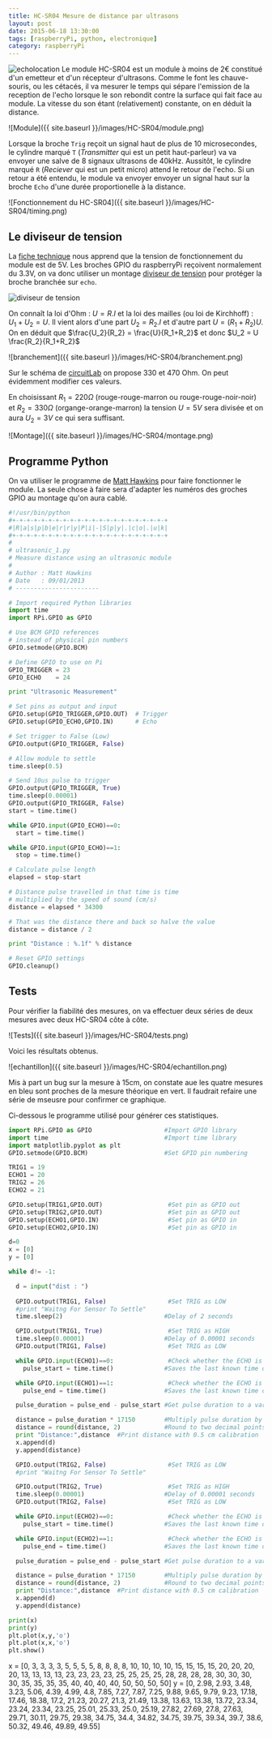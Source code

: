 ```yaml
---
title: HC-SR04 Mesure de distance par ultrasons
layout: post
date: 2015-06-18 13:30:00
tags: [raspberryPi, python, electronique]
category: raspberryPi
---
```


![echolocation](https://upload.wikimedia.org/wikipedia/commons/8/82/Delfinekko.gif)
Le module HC-SR04 est un module à moins de 2€ constitué d'un emetteur et d'un
récepteur d'ultrasons. Comme le font les chauve-souris, ou les cétacés, 
il va mesurer le temps qui sépare l'emission de la reception de l'echo
lorsque le son rebondit contre la surface qui fait face au module.
La vitesse du son étant (relativement) constante, on en déduit la distance.

![Module]({{ site.baseurl }}/images/HC-SR04/module.png)

Lorsque la broche `Trig` reçoit un signal haut de plus de 10 microsecondes, le cylindre
marqué `T` (*Transmitter* qui est un petit haut-parleur) va
va envoyer une salve de 8 signaux ultrasons de 40kHz. Aussitôt, le cylindre marqué `R`
(*Reciever* qui est un petit micro) attend le retour de l'echo.
Si un retour a été entendu, le module va envoyer envoyer un signal haut sur la broche `Echo`
d'une durée proportionelle à la distance.

![Fonctionnement du HC-SR04]({{ site.baseurl }}/images/HC-SR04/timing.png)

## Le diviseur de tension

La [fiche technique](http://www.mpja.com/download/hc-sr04_ultrasonic_module_user_guidejohn.pdf)
nous apprend que la tension de fonctionnement du module est de 5V.
Les broches GPIO du raspberryPi reçoivent normalement du 3.3V, on va donc utiliser un montage 
[diviseur de tension](https://fr.wikipedia.org/wiki/Diviseur_de_tension) pour protéger la broche
branchée sur `echo`.

![diviseur de tension](https://upload.wikimedia.org/wikipedia/commons/thumb/d/d9/Pont_diviseur_tension.svg/220px-Pont_diviseur_tension.svg.png)

On connaît la loi d'Ohm : $U=R.I$ et la loi des mailles (ou loi de Kirchhoff) :
$U_1+U_2=U$.  Il vient alors d'une part $U_2=R_2.I$ et d'autre part
$U=(R_1+R_2)U$.  On en déduit que $\frac{U_2}{R_2} = \frac{U}{R_1+R_2}$ et donc
$U_2 = U \frac{R_2}{R_1+R_2}$

![branchement]({{ site.baseurl }}/images/HC-SR04/branchement.png)

Sur le schéma de [circuitLab](https://www.circuitlab.com/circuit/4znzk9/raspberry-pi-ultrasonic-module/)
on propose 330 et 470 Ohm. On peut évidemment modifier ces valeurs.

En choisissant $R_1 = 220\Omega$ (rouge-rouge-marron ou rouge-rouge-noir-noir)
et $R_2 = 330\Omega$ (organge-orange-marron) la tension $U=5V$ sera divisée et
on aura $U_2=3V$
ce qui sera suffisant.

![Montage]({{ site.baseurl }}/images/HC-SR04/montage.png)

## Programme Python

On va utiliser le programme de 
[Matt Hawkins](http://www.raspberrypi-spy.co.uk/2012/12/ultrasonic-distance-measurement-using-python-part-1/)
pour faire fonctionner le module. La seule chose à faire sera d'adapter les numéros des groches GPIO au
montage qu'on aura cablé.

```python
#!/usr/bin/python
#+-+-+-+-+-+-+-+-+-+-+-+-+-+-+-+-+-+-+-+-+-+
#|R|a|s|p|b|e|r|r|y|P|i|-|S|p|y|.|c|o|.|u|k|
#+-+-+-+-+-+-+-+-+-+-+-+-+-+-+-+-+-+-+-+-+-+
#
# ultrasonic_1.py
# Measure distance using an ultrasonic module
#
# Author : Matt Hawkins
# Date   : 09/01/2013
# -----------------------

# Import required Python libraries
import time
import RPi.GPIO as GPIO

# Use BCM GPIO references
# instead of physical pin numbers
GPIO.setmode(GPIO.BCM)

# Define GPIO to use on Pi
GPIO_TRIGGER = 23
GPIO_ECHO    = 24

print "Ultrasonic Measurement"

# Set pins as output and input
GPIO.setup(GPIO_TRIGGER,GPIO.OUT)  # Trigger
GPIO.setup(GPIO_ECHO,GPIO.IN)      # Echo

# Set trigger to False (Low)
GPIO.output(GPIO_TRIGGER, False)

# Allow module to settle
time.sleep(0.5)

# Send 10us pulse to trigger
GPIO.output(GPIO_TRIGGER, True)
time.sleep(0.00001)
GPIO.output(GPIO_TRIGGER, False)
start = time.time()

while GPIO.input(GPIO_ECHO)==0:
  start = time.time()

while GPIO.input(GPIO_ECHO)==1:
  stop = time.time()

# Calculate pulse length
elapsed = stop-start

# Distance pulse travelled in that time is time
# multiplied by the speed of sound (cm/s)
distance = elapsed * 34300

# That was the distance there and back so halve the value
distance = distance / 2

print "Distance : %.1f" % distance

# Reset GPIO settings
GPIO.cleanup()
```




## Tests


Pour vérifier la fiabilité des mesures, on va effectuer deux séries de deux mesures 
avec deux HC-SR04 côte à côte.

![Tests]({{ site.baseurl }}/images/HC-SR04/tests.png)

Voici les résultats obtenus.

![echantillon]({{ site.baseurl }}/images/HC-SR04/echantillon.png)

Mis à part un bug sur la mesure à 15cm, on constate aue les quatre mesures 
en bleu sont proches de la mesure théorique en vert.
Il faudrait refaire une série de mseusre pour confirmer ce graphique.

Ci-dessous le programme utilisé pour générer ces statistiques.


```python
import RPi.GPIO as GPIO                    #Import GPIO library
import time                                #Import time library
import matplotlib.pyplot as plt
GPIO.setmode(GPIO.BCM)                     #Set GPIO pin numbering 

TRIG1 = 19
ECHO1 = 20
TRIG2 = 26
ECHO2 = 21 

GPIO.setup(TRIG1,GPIO.OUT)                  #Set pin as GPIO out
GPIO.setup(TRIG2,GPIO.OUT)                  #Set pin as GPIO out
GPIO.setup(ECHO1,GPIO.IN)                   #Set pin as GPIO in
GPIO.setup(ECHO2,GPIO.IN)                   #Set pin as GPIO in

d=0
x = [0]
y = [0]

while d!= -1:

  d = input("dist : ")
  
  GPIO.output(TRIG1, False)                 #Set TRIG as LOW
  #print "Waitng For Sensor To Settle"
  time.sleep(2)                            #Delay of 2 seconds

  GPIO.output(TRIG1, True)                  #Set TRIG as HIGH
  time.sleep(0.00001)                      #Delay of 0.00001 seconds
  GPIO.output(TRIG1, False)                 #Set TRIG as LOW

  while GPIO.input(ECHO1)==0:               #Check whether the ECHO is LOW
    pulse_start = time.time()              #Saves the last known time of LOW pulse

  while GPIO.input(ECHO1)==1:               #Check whether the ECHO is HIGH
    pulse_end = time.time()                #Saves the last known time of HIGH pulse 

  pulse_duration = pulse_end - pulse_start #Get pulse duration to a variable

  distance = pulse_duration * 17150        #Multiply pulse duration by 17150 to get distance
  distance = round(distance, 2)            #Round to two decimal points
  print "Distance:",distance  #Print distance with 0.5 cm calibration
  x.append(d)
  y.append(distance)

  GPIO.output(TRIG2, False)                 #Set TRIG as LOW
  #print "Waitng For Sensor To Settle"

  GPIO.output(TRIG2, True)                  #Set TRIG as HIGH
  time.sleep(0.00001)                      #Delay of 0.00001 seconds
  GPIO.output(TRIG2, False)                 #Set TRIG as LOW

  while GPIO.input(ECHO2)==0:               #Check whether the ECHO is LOW
    pulse_start = time.time()              #Saves the last known time of LOW pulse

  while GPIO.input(ECHO2)==1:               #Check whether the ECHO is HIGH
    pulse_end = time.time()                #Saves the last known time of HIGH pulse 

  pulse_duration = pulse_end - pulse_start #Get pulse duration to a variable

  distance = pulse_duration * 17150        #Multiply pulse duration by 17150 to get distance
  distance = round(distance, 2)            #Round to two decimal points
  print "Distance:",distance  #Print distance with 0.5 cm calibration
  x.append(d)
  y.append(distance)

print(x)
print(y)
plt.plot(x,y,'o')
plt.plot(x,x,'o')
plt.show()
```


x = [0, 3, 3, 3, 3, 5, 5, 5, 5, 8, 8, 8, 8, 10, 10, 10, 10, 15, 15, 15, 15, 20, 20, 20, 20, 13, 13, 13, 13, 23, 23, 23, 23, 25, 25, 25, 25, 28, 28, 28, 28, 30, 30, 30, 30, 35, 35, 35, 35, 40, 40, 40, 40, 50, 50, 50, 50]
y = [0, 2.98, 2.93, 3.48, 3.23, 5.06, 4.39, 4.99, 4.8, 7.85, 7.27, 7.87, 7.25, 9.88, 9.65, 9.79, 9.23, 17.18, 17.46, 18.38, 17.2, 21.23, 20.27, 21.3, 21.49, 13.38, 13.63, 13.38, 13.72, 23.34, 23.24, 23.34, 23.25, 25.01, 25.33, 25.0, 25.19, 27.82, 27.69, 27.8, 27.63, 29.71, 30.11, 29.75, 29.38, 34.75, 34.4, 34.82, 34.75, 39.75, 39.34, 39.7, 38.6, 50.32, 49.46, 49.89, 49.55]





